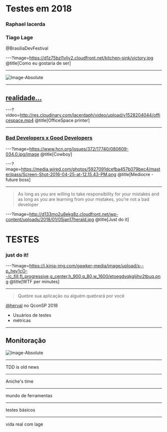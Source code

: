 # Testes em 2018

### Raphael lacerda
### Tiago Lage

@BrasiliaDevFestival

---?image=https://d1z75bzl1vljy2.cloudfront.net/kitchen-sink/victory.jpg
@title[Como eu gostaria de ser]

---

![Image-Absolute](https://i.pinimg.com/originals/ce/af/83/ceaf8384322af790486cff176a0a2f24.png)

---
## [realidade...](https://code.energy/misconceptions-about-programmers/)

---?video=http://res.cloudinary.com/lacerdaph/video/upload/v1528204044/officespace.mp4
@title[OfficeSpace printer]

---
### [Bad Developers x Good Developers](https://medium.com/@CodementorIO/good-developers-vs-bad-developers-fe9d2d6b582b)

---?image=https://www.hcn.org/issues/372/17740/080609-034.0.jpg/image
@title[Cowboy]

---?image=https://media.wired.com/photos/5927091dcefba457b079bec4/master/pass/Screen-Shot-2016-04-25-at-12.15.43-PM.png
@title[Mediocre - future boss]

---
> As long as you are willing to take responsibility for your mistakes and as long as you are learning from your mistakes, you’re not a bad developer

---?image=http://d133mo2u8ekg8z.cloudfront.net/wp-content/uploads/2018/01/05jan17herald.jpg
@title[Just do it]
# TESTES
### just do it!

---?image=https://i.kinja-img.com/gawker-media/image/upload/s--p_hev1cO--/c_fill,fl_progressive,g_center,h_900,q_80,w_1600/etoegdvqkgljihv2tbuq.png
@title[WTF per minutes]

---

> Quebre sua aplicação ou alguém quebrará por você

[@herval](https://qconsp.com/sp2018/presentation/stress-testing-como-servico) no QconSP 2018

* Usuários de testes
* métricas

---
## Monitoração
![Image-Absolute](http://res.cloudinary.com/lacerdaph/image/upload/v1528204049/monitoracao.png)

---
TDD is old news

--- 
Aniche's time

---

mundo de ferramentas

---

testes básicos

---

vida real com lage